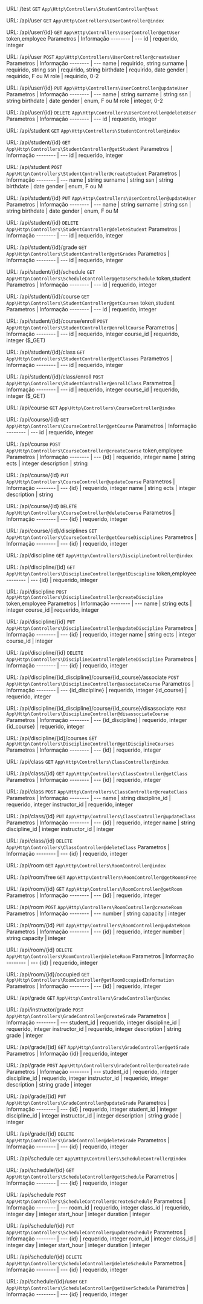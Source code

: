 URL: /test
`GET`
`App\Http\Controllers\StudentController@test`

URL: /api/user
`GET`
`App\Http\Controllers\UserController@index`

URL: /api/user/{id}
`GET`
`App\Http\Controllers\UserController@getUser`
token,employee
Parametros | Informação
-------- | ---
id | requerido, integer

URL: /api/user
`POST`
`App\Http\Controllers\UserController@createUser`
Parametros | Informação
-------- | ---
name | requirido, string
surname | requirido, string
ssn | requirido, string
birthdate | requirido, date
gender | requirido, F ou M
role | requirido, 0-2

URL: /api/user/{id}
`PUT`
`App\Http\Controllers\UserController@updateUser`
Parametros | Informação
-------- | ---
name | string
surname | string
ssn | string
birthdate | date
gender | enum, F ou M
role | integer, 0-2

URL: /api/user/{id}
`DELETE`
`App\Http\Controllers\UserController@deleteUser`
Parametros | Informação
-------- | ---
id | requerido, integer

URL: /api/student
`GET`
`App\Http\Controllers\StudentController@index`

URL: /api/student/{id}
`GET`
`App\Http\Controllers\StudentController@getStudent`
Parametros | Informação
-------- | ---
id | requerido, integer

URL: /api/student
`POST`
`App\Http\Controllers\StudentController@createStudent`
Parametros | Informação
-------- | ---
name | string
surname | string
ssn | string
birthdate | date
gender | enum, F ou M

URL: /api/student/{id}
`PUT`
`App\Http\Controllers\UserController@updateUser`
Parametros | Informação
-------- | ---
name | string
surname | string
ssn | string
birthdate | date
gender | enum, F ou M

URL: /api/student/{id}
`DELETE`
`App\Http\Controllers\StudentController@deleteStudent`
Parametros | Informação
-------- | ---
id | requerido, integer

URL: /api/student/{id}/grade
`GET`
`App\Http\Controllers\StudentController@getGrades`
Parametros | Informação
-------- | ---
id | requerido, integer

URL: /api/student/{id}/schedule
`GET`
`App\Http\Controllers\ScheduleController@getUserSchedule`
token,student
Parametros | Informação
-------- | ---
id | requerido, integer

URL: /api/student/{id}/course
`GET`
`App\Http\Controllers\StudentController@getCourses`
token,student
Parametros | Informação
-------- | ---
id | requerido, integer

URL: /api/student/{id}/course/enroll
`POST`
`App\Http\Controllers\StudentController@enrollCourse`
Parametros | Informação
-------- | ---
id | requerido, integer
course_id | requerido, integer ($_GET)

URL: /api/student/{id}/class
`GET`
`App\Http\Controllers\StudentController@getClasses`
Parametros | Informação
-------- | ---
id | requerido, integer

URL: /api/student/{id}/class/enroll
`POST`
`App\Http\Controllers\StudentController@enrollClass`
Parametros | Informação
-------- | ---
id | requerido, integer
course_id | requerido, integer ($_GET)

URL: /api/course
`GET`
`App\Http\Controllers\CourseController@index`

URL: /api/course/{id}
`GET`
`App\Http\Controllers\CourseController@getCourse`
Parametros | Informação
-------- | ---
id | requerido, integer

URL: /api/course
`POST`
`App\Http\Controllers\CourseController@createCourse`
token,employee
Parametros | Informação
-------- | ---
{id} | requerido, integer
name | string
ects | integer
description | string

URL: /api/course/{id}
`PUT`
`App\Http\Controllers\CourseController@updateCourse`
Parametros | Informação
-------- | ---
{id} | requerido, integer
name | string
ects | integer
description | string

URL: /api/course/{id}
`DELETE`
`App\Http\Controllers\CourseController@deleteCourse`
Parametros | Informação
-------- | ---
{id} | requerido, integer

URL: /api/course/{id}/disciplines
`GET`
`App\Http\Controllers\CourseController@getCourseDisciplines`
Parametros | Informação
-------- | ---
{id} | requerido, integer

URL: /api/discipline
`GET`
`App\Http\Controllers\DisciplineController@index`

URL: /api/discipline/{id}
`GET`
`App\Http\Controllers\DisciplineController@getDiscipline`
token,employee
-------- | ---
{id} | requerido, integer

URL: /api/discipline
`POST`
`App\Http\Controllers\DisciplineController@createDiscipline`
token,employee
Parametros | Informação
-------- | ---
name | string
ects | integer
course_id | requerido, integer

URL: /api/discipline/{id}
`PUT`
`App\Http\Controllers\DisciplineController@updateDiscipline`
Parametros | Informação
-------- | ---
{id} | requerido, integer
name | string
ects | integer
course_id | integer

URL: /api/discipline/{id}
`DELETE`
`App\Http\Controllers\DisciplineController@deleteDiscipline`
Parametros | Informação
-------- | ---
{id} | requerido, integer

URL: /api/discipline/{id_discipline}/course/{id_course}/associate
`POST`
`App\Http\Controllers\DisciplineController@associateCourse`
Parametros | Informação
-------- | ---
{id_discipline} | requerido, integer
{id_course} | requerido, integer

URL: /api/discipline/{id_discipline}/course/{id_course}/disassociate
`POST`
`App\Http\Controllers\DisciplineController@disassociateCourse`
Parametros | Informação
-------- | ---
{id_discipline} | requerido, integer
{id_course} | requerido, integer

URL: /api/discipline/{id}/courses
`GET`
`App\Http\Controllers\DisciplineController@getDisciplineCourses`
Parametros | Informação
-------- | ---
{id} | requerido, integer

URL: /api/class
`GET`
`App\Http\Controllers\ClassController@index`

URL: /api/class/{id}
`GET`
`App\Http\Controllers\ClassController@getClass`
Parametros | Informação
-------- | ---
{id} | requerido, integer

URL: /api/class
`POST`
`App\Http\Controllers\ClassController@createClass`
Parametros | Informação
-------- | ---
name | string
discipline_id | requerido, integer
instructor_id | requerido, integer

URL: /api/class/{id}
`PUT`
`App\Http\Controllers\ClassController@updateClass`
Parametros | Informação
-------- | ---
{id} | requerido, integer
name | string
discipline_id | integer
instructor_id | integer

URL: /api/class/{id}
`DELETE`
`App\Http\Controllers\ClassController@deleteClass`
Parametros | Informação
-------- | ---
{id} | requerido, integer

URL: /api/room
`GET`
`App\Http\Controllers\RoomController@index`

URL: /api/room/free
`GET`
`App\Http\Controllers\RoomController@getRoomsFree`

URL: /api/room/{id}
`GET`
`App\Http\Controllers\RoomController@getRoom`
Parametros | Informação
-------- | ---
{id} | requerido, integer

URL: /api/room
`POST`
`App\Http\Controllers\RoomController@createRoom`
Parametros | Informação
-------- | ---
number | string
capacity | integer

URL: /api/room/{id}
`PUT`
`App\Http\Controllers\RoomController@updateRoom`
Parametros | Informação
-------- | ---
{id} | requerido, integer
number | string
capacity | integer

URL: /api/room/{id}
`DELETE`
`App\Http\Controllers\RoomController@deleteRoom`
Parametros | Informação
-------- | ---
{id} | requerido, integer

URL: /api/room/{id}/occupied
`GET`
`App\Http\Controllers\RoomController@getRoomOccupiedInformation`
Parametros | Informação
-------- | ---
{id} | requerido, integer

URL: /api/grade
`GET`
`App\Http\Controllers\GradeController@index`

URL: /api/instructor/grade
`POST`
`App\Http\Controllers\GradeController@createGrade`
Parametros | Informação
-------- | ---
student_id | requerido, integer
discipline_id | requerido, integer
instructor_id | requerido, integer
description | string
grade | integer

URL: /api/grade/{id}
`GET`
`App\Http\Controllers\GradeController@getGrade`
Parametros | Informação
{id} | requerido, integer

URL: /api/grade
`POST`
`App\Http\Controllers\GradeController@createGrade`
Parametros | Informação
-------- | ---
student_id | requerido, integer
discipline_id | requerido, integer
instructor_id | requerido, integer
description | string
grade | integer

URL: /api/grade/{id}
`PUT`
`App\Http\Controllers\GradeController@updateGrade`
Parametros | Informação
-------- | ---
{id} | requerido, integer
student_id | integer
discipline_id | integer
instructor_id | integer
description | string
grade | integer

URL: /api/grade/{id}
`DELETE`
`App\Http\Controllers\GradeController@deleteGrade`
Parametros | Informação
-------- | ---
{id} | requerido, integer

URL: /api/schedule
`GET`
`App\Http\Controllers\ScheduleController@index`

URL: /api/schedule/{id}
`GET`
`App\Http\Controllers\ScheduleController@getSchedule`
Parametros | Informação
-------- | ---
{id} | requerido, integer

URL: /api/schedule
`POST`
`App\Http\Controllers\ScheduleController@createSchedule`
Parametros | Informação
-------- | ---
room_id | requerido, integer
class_id | requerido, integer
day | integer
start_hour | integer
duration | integer

URL: /api/schedule/{id}
`PUT`
`App\Http\Controllers\ScheduleController@updateSchedule`
Parametros | Informação
-------- | ---
{id} | requerido, integer
room_id | integer
class_id | integer
day | integer
start_hour | integer
duration | integer

URL: /api/schedule/{id}
`DELETE`
`App\Http\Controllers\ScheduleController@deleteSchedule`
Parametros | Informação
-------- | ---
{id} | requerido, integer

URL: /api/schedule/{id}/user
`GET`
`App\Http\Controllers\ScheduleController@getUserSchedule`
Parametros | Informação
-------- | ---
{id} | requerido, integer
